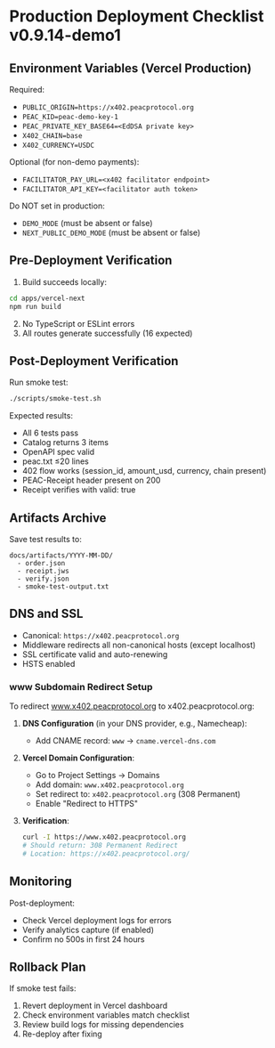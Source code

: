 # Production Deployment Checklist v0.9.14-demo1

## Environment Variables (Vercel Production)

Required:
- `PUBLIC_ORIGIN=https://x402.peacprotocol.org`
- `PEAC_KID=peac-demo-key-1`
- `PEAC_PRIVATE_KEY_BASE64=<EdDSA private key>`
- `X402_CHAIN=base`
- `X402_CURRENCY=USDC`

Optional (for non-demo payments):
- `FACILITATOR_PAY_URL=<x402 facilitator endpoint>`
- `FACILITATOR_API_KEY=<facilitator auth token>`

Do NOT set in production:
- `DEMO_MODE` (must be absent or false)
- `NEXT_PUBLIC_DEMO_MODE` (must be absent or false)

## Pre-Deployment Verification

1. Build succeeds locally:
```bash
cd apps/vercel-next
npm run build
```

2. No TypeScript or ESLint errors
3. All routes generate successfully (16 expected)

## Post-Deployment Verification

Run smoke test:
```bash
./scripts/smoke-test.sh
```

Expected results:
- All 6 tests pass
- Catalog returns 3 items
- OpenAPI spec valid
- peac.txt ≤20 lines
- 402 flow works (session_id, amount_usd, currency, chain present)
- PEAC-Receipt header present on 200
- Receipt verifies with valid: true

## Artifacts Archive

Save test results to:
```
docs/artifacts/YYYY-MM-DD/
  - order.json
  - receipt.jws
  - verify.json
  - smoke-test-output.txt
```

## DNS and SSL

- Canonical: `https://x402.peacprotocol.org`
- Middleware redirects all non-canonical hosts (except localhost)
- SSL certificate valid and auto-renewing
- HSTS enabled

### www Subdomain Redirect Setup

To redirect www.x402.peacprotocol.org to x402.peacprotocol.org:

1. **DNS Configuration** (in your DNS provider, e.g., Namecheap):
   - Add CNAME record: `www` → `cname.vercel-dns.com`

2. **Vercel Domain Configuration**:
   - Go to Project Settings → Domains
   - Add domain: `www.x402.peacprotocol.org`
   - Set redirect to: `x402.peacprotocol.org` (308 Permanent)
   - Enable "Redirect to HTTPS"

3. **Verification**:
   ```bash
   curl -I https://www.x402.peacprotocol.org
   # Should return: 308 Permanent Redirect
   # Location: https://x402.peacprotocol.org/
   ```

## Monitoring

Post-deployment:
- Check Vercel deployment logs for errors
- Verify analytics capture (if enabled)
- Confirm no 500s in first 24 hours

## Rollback Plan

If smoke test fails:
1. Revert deployment in Vercel dashboard
2. Check environment variables match checklist
3. Review build logs for missing dependencies
4. Re-deploy after fixing
